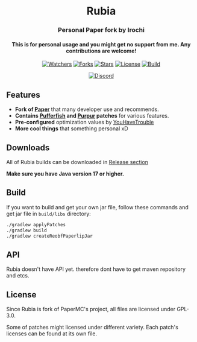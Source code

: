 <div align="center">
  <h1><b>Rubia</b></h1>
  <h3>Personal Paper fork by Irochi</h3>
  <h4><b>This is for personal usage and you might get no support from me. Any contributions are welcome!</b></h4>

[![Watchers](https://img.shields.io/github/watchers/IrochiMC/Rubia?style=for-the-badge)](https://github.com/IrochiMC/Rubia/watchers)
[![Forks](https://img.shields.io/github/forks/IrochiMC/Rubia?style=for-the-badge)](https://github.com/IrochiMC/Rubia/network/members)
[![Stars](https://img.shields.io/github/stars/IrochiMC/Rubia?style=for-the-badge)](https://github.com/IrochiMC/Rubia/stargazers)
[![License](https://img.shields.io/github/license/IrochiMC/Rubia?style=for-the-badge&logo=github)](LICENSE)
[![Build](https://img.shields.io/github/workflow/status/IrochiMC/Rubia/Build?logo=GoogleAnalytics&style=for-the-badge&logoColor=ffffff)](https://github.com/IrochiMC/Rubia/actions)

[![Discord](<https://img.shields.io/discord/883670043404173352?color=5865F2&label=discord(not_ready)&style=for-the-badge>)](https://irochi.moe)

</div>

## Features

- **Fork of [Paper](https://github.com/PaperMC/Paper)** that many developer use and recommends.
- **Contains [Pufferfish](https://github.com/pufferfish-gg/Pufferfish) and [Purpur](https://github.com/PurpurMC/Purpur) patches** for various features.
- **Pre-configured** optimization values by [YouHaveTrouble](https://github.com/YouHaveTrouble/minecraft-optimization)
- **More cool things** that something personal xD

## Downloads

All of Rubia builds can be downloaded in [Release section](https://github.com/IrochiMC/Rubia/releases)

**Make sure you have Java version 17 or higher.**

## Build

If you want to build and get your own jar file, follow these commands and get jar file in `build/libs` directory:

```bash
./gradlew applyPatches
./gradlew build
./gradlew createReobfPaperlipJar
```

## API

Rubia doesn't have API yet. therefore dont have to get maven repository and etcs.

## License

Since Rubia is fork of PaperMC's project, all files are licensed under GPL-3.0.

Some of patches might licensed under different variety. Each patch's licenses can be found at its own file.

